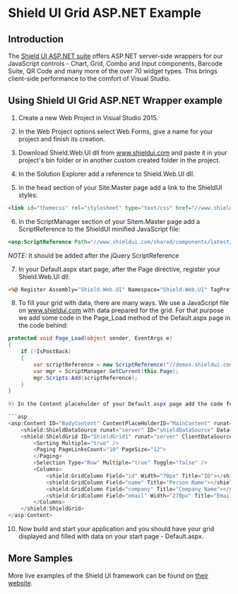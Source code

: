 # Shield UI Grid ASP.NET Example

## Introduction

The [Shield UI ASP.NET suite](https://www.shieldui.com/products/aspnet) offers ASP.NET server-side wrappers for our JavaScript controls - 
Chart, Grid, Combo and Input components, Barcode Suite, QR Code and many more of the over 70 widget types. 
This brings client-side performance to the comfort of Visual Studio.

## Using Shield UI Grid ASP.NET Wrapper example

1) Create a new Web Project in Visual Studio 2015.

2) In the Web Project options select Web Forms, give a name for your project and finish its creation.

3) Download Shield.Web.UI dll from www.shieldui.com and paste it in your project's bin folder or in another custom created folder in the project.

4) In the Solution Explorer add a reference to Shield.Web.UI dll.

5) In the head section of your Site.Master page add a link to the ShieldUI styles:

```html
<link id="themecss" rel="stylesheet" type="text/css" href="//www.shieldui.com/shared/components/latest/css/light/all.min.css" />
```
		
6) In the ScriptManager section of your Sitem.Master page add a ScriptReference to the ShieldUI minified JavaScript file:

```asp
<asp:ScriptReference Path="//www.shieldui.com/shared/components/latest/js/shieldui-all.min.js" />
```

*NOTE:* It should be added after the jQuery ScriptReference 

7) In your Default.aspx start page, after the Page directive, register your Shield.Web.UI dll:

```asp
<%@ Register Assembly="Shield.Web.UI" Namespace="Shield.Web.UI" TagPrefix="shield" %>
```
		
8) To fill your grid with data, there are many ways. We use a JavaScript file on www.shieldui.com with data prepared for the grid. 
For that purpose we add some code in the Page_Load method of the Default.aspx page in the code behind:

```cs
protected void Page_Load(object sender, EventArgs e)
{
	if (!IsPostBack)
	{
		var scriptReference = new ScriptReference("//demos.shieldui.com/Content/Json/gridData.js");
		var mgr = ScriptManager.GetCurrent(this.Page);
		mgr.Scripts.Add(scriptReference);
	}
}
		
9) In the Content placeholder of your Default.aspx page add the code for your DataSource and your Grid:

```asp
<asp:Content ID="BodyContent" ContentPlaceHolderID="MainContent" runat="server">
	<shield:ShieldDataSource runat="server" ID="shieldDataSource" Data="gridData"></shield:ShieldDataSource>
	<shield:ShieldGrid ID="ShieldGrid1" runat="server" ClientDataSourceID="shieldDataSource">
		<Sorting Multiple="true" />
		<Paging PageLinksCount="10" PageSize="12">
		</Paging>
		<Selection Type="Row" Multiple="true" Toggle="false" />
		<Columns>
			<shield:GridColumn Field="id" Width="70px" Title="ID"></shield:GridColumn>
			<shield:GridColumn Field="name" Title="Person Name"></shield:GridColumn>
			<shield:GridColumn Field="company" Title="Company Name"></shield:GridColumn>
			<shield:GridColumn Field="email" Width="270px" Title="Email Address"></shield:GridColumn>
		</Columns>
	</shield:ShieldGrid>
</asp:Content>
```

10) Now build and start your application and you should have your grid displayed and filled with data on your start page - Default.aspx.

## More Samples

More live examples of the Shield UI framework can be found on [their website](http://demos.shieldui.com/aspnet/).

